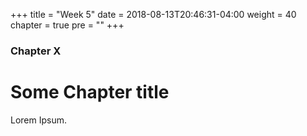 +++
title = "Week 5"
date = 2018-08-13T20:46:31-04:00
weight = 40
chapter = true
pre = "<b></b>"
+++

### Chapter X

# Some Chapter title

Lorem Ipsum.
